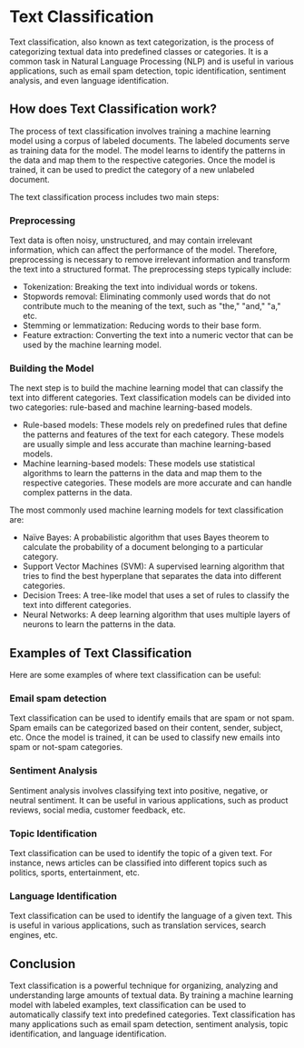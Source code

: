 # Text Classification

Text classification, also known as text categorization, is the process of categorizing textual data into predefined classes or categories. It is a common task in Natural Language Processing (NLP) and is useful in various applications, such as email spam detection, topic identification, sentiment analysis, and even language identification.

## How does Text Classification work?

The process of text classification involves training a machine learning model using a corpus of labeled documents. The labeled documents serve as training data for the model. The model learns to identify the patterns in the data and map them to the respective categories. Once the model is trained, it can be used to predict the category of a new unlabeled document.

The text classification process includes two main steps:

### Preprocessing

Text data is often noisy, unstructured, and may contain irrelevant information, which can affect the performance of the model. Therefore, preprocessing is necessary to remove irrelevant information and transform the text into a structured format. The preprocessing steps typically include:

* Tokenization: Breaking the text into individual words or tokens.
* Stopwords removal: Eliminating commonly used words that do not contribute much to the meaning of the text, such as "the," "and," "a," etc.
* Stemming or lemmatization: Reducing words to their base form.
* Feature extraction: Converting the text into a numeric vector that can be used by the machine learning model.

### Building the Model

The next step is to build the machine learning model that can classify the text into different categories. Text classification models can be divided into two categories: rule-based and machine learning-based models.

* Rule-based models: These models rely on predefined rules that define the patterns and features of the text for each category. These models are usually simple and less accurate than machine learning-based models.
* Machine learning-based models: These models use statistical algorithms to learn the patterns in the data and map them to the respective categories. These models are more accurate and can handle complex patterns in the data.

The most commonly used machine learning models for text classification are:

* Naïve Bayes: A probabilistic algorithm that uses Bayes theorem to calculate the probability of a document belonging to a particular category.
* Support Vector Machines (SVM): A supervised learning algorithm that tries to find the best hyperplane that separates the data into different categories.
* Decision Trees: A tree-like model that uses a set of rules to classify the text into different categories.
* Neural Networks: A deep learning algorithm that uses multiple layers of neurons to learn the patterns in the data.

## Examples of Text Classification

Here are some examples of where text classification can be useful:

### Email spam detection

Text classification can be used to identify emails that are spam or not spam. Spam emails can be categorized based on their content, sender, subject, etc. Once the model is trained, it can be used to classify new emails into spam or not-spam categories.

### Sentiment Analysis

Sentiment analysis involves classifying text into positive, negative, or neutral sentiment. It can be useful in various applications, such as product reviews, social media, customer feedback, etc.

### Topic Identification

Text classification can be used to identify the topic of a given text. For instance, news articles can be classified into different topics such as politics, sports, entertainment, etc.

### Language Identification

Text classification can be used to identify the language of a given text. This is useful in various applications, such as translation services, search engines, etc.

## Conclusion

Text classification is a powerful technique for organizing, analyzing and understanding large amounts of textual data. By training a machine learning model with labeled examples, text classification can be used to automatically classify text into predefined categories. Text classification has many applications such as email spam detection, sentiment analysis, topic identification, and language identification.
